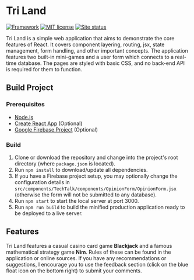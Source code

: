 # Tri Land
[![Framework](https://img.shields.io/badge/reactjs-16.13.1-blue?style=flat&logo=react)](https://reactjs.org/)
[![MIT license](https://img.shields.io/badge/License-MIT-blue.svg)](https://opensource.org/licenses/MIT)
[![Site status](https://img.shields.io/badge/status-ok-green?style=flat)](?)

Tri Land is a simple web application that aims to demonstrate the core features of React. It covers component layering, routing, jsx, state management, form handling, and other important concepts. The application features two built-in mini-games and a user form which connects to a real-time database. The pages are styled with basic CSS, and no back-end API is required for them to function.

## Build Project
### Prerequisites
* [Node.js](https://nodejs.org/en/)
* [Create React App](https://reactjs.org/docs/create-a-new-react-app.html) (Optional)
* [Google Firebase Project](https://firebase.google.com/) (Optional)

### Build
1. Clone or download the repository and change into the project's root directory (where `package.json` is located).
2. Run `npm install` to download/update all dependencies.
3. If you have a Firebase project setup, you may optionally change the configuration details in `src/components/TechTalk/components/OpinionForm/OpinionForm.jsx` (otherwise the form will not be submitted to any database).
4. Run `npm start` to start the local server at port 3000.
5. Run `npm run build` to build the minified production application ready to be deployed to a live server.

## Features
Tri Land features a casual casino card game **Blackjack** and a famous mathematical strategy game **Nim**. Rules of these can be found in the application or online sources. If you have any recommendations or suggestions, I encourage you to use the feedback section (click on the blue float icon on the bottom right) to submit your comments.